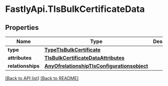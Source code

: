 # FastlyApi.TlsBulkCertificateData

## Properties

Name | Type | Description | Notes
------------ | ------------- | ------------- | -------------
**type** | [**TypeTlsBulkCertificate**](TypeTlsBulkCertificate.md) |  | [optional] 
**attributes** | [**TlsBulkCertificateDataAttributes**](TlsBulkCertificateDataAttributes.md) |  | [optional] 
**relationships** | [**AnyOfrelationshipTlsConfigurationsobject**](AnyOfrelationshipTlsConfigurationsobject.md) |  | [optional] 



[[Back to API list]](../../README.md#endpoints) [[Back to README]](../../README.md)
